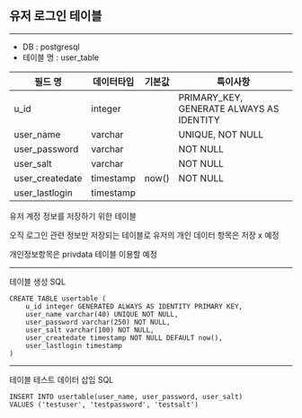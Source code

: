 

유저 로그인 테이블
---
---
- DB : postgresql
- 테이블 명 : user_table


| 필드 명            | 데이터타입     | 기본값   | 특이사항                                     |
|-----------------|-----------|-------|------------------------------------------|
| u_id            | integer   |       | PRIMARY_KEY, GENERATE ALWAYS AS IDENTITY |
| user_name       | varchar   |       | UNIQUE, NOT NULL                         |
| user_password   | varchar   |       | NOT NULL                                 |
| user_salt       | varchar   |       | NOT NULL                                 |
| user_createdate | timestamp | now() | NOT NULL                                 |
| user_lastlogin  | timestamp |       |                                          |


유저 계정 정보를 저장하기 위한 테이블

오직 로그인 관련 정보만 저장되는 테이블로 유저의 개인 데이터 항목은 저장 x 예정

개인정보항목은 privdata 테이블 이용할 예정

---

테이블 생성 SQL

```postgresql
CREATE TABLE usertable (
    u_id integer GENERATED ALWAYS AS IDENTITY PRIMARY KEY,
    user_name varchar(40) UNIQUE NOT NULL,
    user_password varchar(250) NOT NULL,
    user_salt varchar(100) NOT NULL,
    user_createdate timestamp NOT NULL DEFAULT now(),
    user_lastlogin timestamp
)
```




---

테이블 테스트 데이터 삽입 SQL

```postgresql
INSERT INTO usertable(user_name, user_password, user_salt)
VALUES ('testuser', 'testpassword', 'testsalt')
```